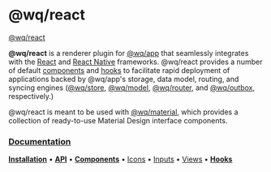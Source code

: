 @wq/react
========

[@wq/react][docs]

**@wq/react** is a renderer plugin for [@wq/app] that seamlessly integrates with the [React] and [React Native] frameworks.  @wq/react provides a number of default [components] and [hooks] to facilitate rapid deployment of applications backed by @wq/app's storage, data model, routing, and syncing engines ([@wq/store], [@wq/model], [@wq/router], and [@wq/outbox], respectively.)

@wq/react is meant to be used with [@wq/material], which provides a collection of ready-to-use Material Design interface components.

### [Documentation][docs]

[**Installation**][installation]
&bull;
[**API**][api]
&bull;
[**Components**][components]
&bull;
[Icons][icons]
&bull;
[Inputs][inputs]
&bull;
[Views][views]
&bull;
[**Hooks**][hooks]

[docs]: https://wq.io/@wq/react
[installation]: https://wq.io/@wq/react#installation
[api]: https://wq.io/@wq/react#api
[components]: https://wq.io/components/
[icons]: https://wq.io/icons/
[inputs]: https://wq.io/inputs/
[views]: https://wq.io/views/
[hooks]: https://wq.io/hooks/

[@wq/app]: https://wq.io/@wq/app
[@wq/store]: https://wq.io/@wq/store
[@wq/model]: https://wq.io/@wq/model
[@wq/router]: https://wq.io/@wq/router
[@wq/outbox]: https://wq.io/@wq/outbox
[@wq/material]: https://wq.io/@wq/material

[React]: https://reactjs.org
[React Native]: https://reactnative.dev/
